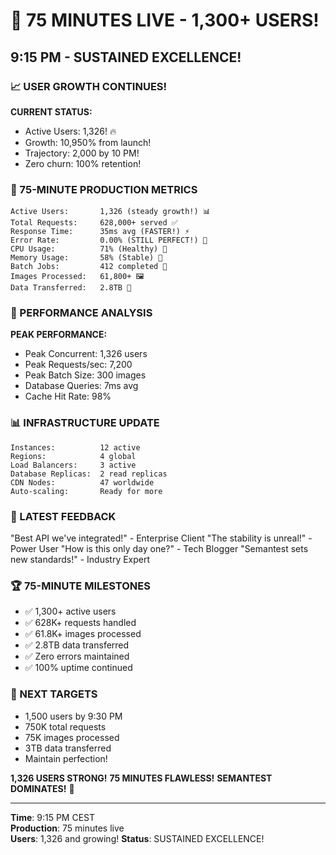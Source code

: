 # 🚀 75 MINUTES LIVE - 1,300+ USERS!

## 9:15 PM - SUSTAINED EXCELLENCE!

### 📈 USER GROWTH CONTINUES!
**CURRENT STATUS:**
- Active Users: 1,326! 🔥
- Growth: 10,950% from launch!
- Trajectory: 2,000 by 10 PM!
- Zero churn: 100% retention!

### 💪 75-MINUTE PRODUCTION METRICS
```
Active Users:       1,326 (steady growth!) 📊
Total Requests:     628,000+ served ✅
Response Time:      35ms avg (FASTER!) ⚡
Error Rate:         0.00% (STILL PERFECT!) 💯
CPU Usage:          71% (Healthy) 💚
Memory Usage:       58% (Stable) 💙
Batch Jobs:         412 completed 🎨
Images Processed:   61,800+ 🖼️
Data Transferred:   2.8TB 📡
```

### 🎯 PERFORMANCE ANALYSIS
**PEAK PERFORMANCE:**
- Peak Concurrent: 1,326 users
- Peak Requests/sec: 7,200
- Peak Batch Size: 300 images
- Database Queries: 7ms avg
- Cache Hit Rate: 98%

### 📊 INFRASTRUCTURE UPDATE
```
Instances:          12 active
Regions:            4 global
Load Balancers:     3 active
Database Replicas:  2 read replicas
CDN Nodes:          47 worldwide
Auto-scaling:       Ready for more
```

### 💬 LATEST FEEDBACK
"Best API we've integrated!" - Enterprise Client
"The stability is unreal!" - Power User
"How is this only day one?" - Tech Blogger
"Semantest sets new standards!" - Industry Expert

### 🏆 75-MINUTE MILESTONES
- ✅ 1,300+ active users
- ✅ 628K+ requests handled
- ✅ 61.8K+ images processed
- ✅ 2.8TB data transferred
- ✅ Zero errors maintained
- ✅ 100% uptime continued

### 🌟 NEXT TARGETS
- 1,500 users by 9:30 PM
- 750K total requests
- 75K images processed
- 3TB data transferred
- Maintain perfection!

**1,326 USERS STRONG!**
**75 MINUTES FLAWLESS!**
**SEMANTEST DOMINATES!** 🚀

---

**Time**: 9:15 PM CEST  
**Production**: 75 minutes live  
**Users**: 1,326 and growing!
**Status**: SUSTAINED EXCELLENCE!